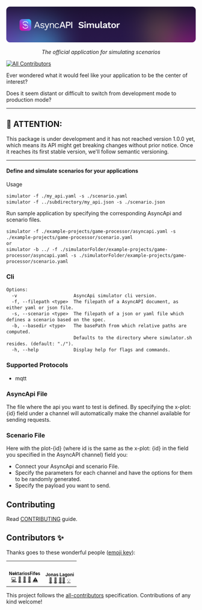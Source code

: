 ![plot](./github-repobanner-simulator.png)
<p align="center">
  <em>The official application for simulating scenarios</em>
</p>

<!-- ALL-CONTRIBUTORS-BADGE:START - Do not remove or modify this section -->
[![All Contributors](https://img.shields.io/badge/all_contributors-2-orange.svg?style=flat-square)](#contributors-)
<!-- ALL-CONTRIBUTORS-BADGE:END -->

Ever wondered what it would feel like your application to be the center of interest?

Does it seem distant or difficult to switch from development mode to production mode?

---

## :loudspeaker: ATTENTION:

This package is under development and it has not reached version 1.0.0 yet, which means its API might get breaking changes without prior notice. Once it reaches its first stable version, we'll follow semantic versioning.

---

#### Define and simulate scenarios for your applications


Usage

```
simulator -f ./my_api.yaml -s ./scenario.yaml
simulator -f ../subdirectory/my_api.json -s ./scenario.json
```

Run sample application by specifying the corresponding 
AsyncApi and scenario files.
```
simulator -f ./example-projects/game-processor/asyncapi.yaml -s ./example-projects/game-processor/scenario.yaml
or
simulator -b ../ -f ./simulatorFolder/example-projects/game-processor/asyncapi.yaml -s ./simulatorFolder/example-projects/game-processor/scenario.yaml
```



### Cli

```
Options:
  -v                     AsyncApi simulator cli version.
  -f, --filepath <type>  The filepath of a AsyncAPI document, as either yaml or json file.
  -s, --scenario <type>  The filepath of a json or yaml file which defines a scenario based on the spec.
  -b, --basedir <type>   The basePath from which relative paths are computed.
                         Defaults to the directory where simulator.sh resides. (default: "./").
  -h, --help             Display help for flags and commands.

```

### Supported Protocols

- mqtt

### AsyncApi File

The file where the api you want to test is defined. By specifying the x-plot: {id} field
under a channel will automatically make the channel available for sending requests.



### Scenario File

Here with the plot-{id} (where id is the same as the x-plot: {id} in the field you specified in the AsyncAPI channel) field you:
- Connect your AsyncApi and scenario File.
- Specify the parameters for each channel and have the options for them to be randomly generated.
- Specify the payload you want to send.

## Contributing

Read [CONTRIBUTING](https://github.com/asyncapi/.github/blob/master/CONTRIBUTING.md) guide.

## Contributors ✨

Thanks goes to these wonderful people ([emoji key](https://allcontributors.org/docs/en/emoji-key)):

<!-- ALL-CONTRIBUTORS-LIST:START - Do not remove or modify this section -->
<!-- prettier-ignore-start -->
<!-- markdownlint-disable -->
<table>
  <tr>
    <td align="center"><a href="https://github.com/NektariosFifes"><img src="https://avatars.githubusercontent.com/u/61620751?v=4?s=100" width="100px;" alt=""/><br /><sub><b>NektariosFifes</b></sub></a><br /><a href="https://github.com/asyncapi/fluffy-robot/commits?author=NektariosFifes" title="Code">💻</a> <a href="https://github.com/asyncapi/fluffy-robot/commits?author=NektariosFifes" title="Documentation">📖</a> <a href="#ideas-NektariosFifes" title="Ideas, Planning, & Feedback">🤔</a> <a href="#maintenance-NektariosFifes" title="Maintenance">🚧</a> <a href="https://github.com/asyncapi/fluffy-robot/commits?author=NektariosFifes" title="Tests">⚠️</a></td>
    <td align="center"><a href="https://github.com/jonaslagoni"><img src="https://avatars.githubusercontent.com/u/13396189?v=4?s=100" width="100px;" alt=""/><br /><sub><b>Jonas Lagoni</b></sub></a><br /><a href="https://github.com/asyncapi/fluffy-robot/commits?author=jonaslagoni" title="Documentation">📖</a> <a href="https://github.com/asyncapi/fluffy-robot/pulls?q=is%3Apr+reviewed-by%3Ajonaslagoni" title="Reviewed Pull Requests">👀</a> <a href="#mentoring-jonaslagoni" title="Mentoring">🧑‍🏫</a> <a href="#example-jonaslagoni" title="Examples">💡</a></td>
  </tr>
</table>

<!-- markdownlint-restore -->
<!-- prettier-ignore-end -->

<!-- ALL-CONTRIBUTORS-LIST:END -->

This project follows the [all-contributors](https://github.com/all-contributors/all-contributors) specification. Contributions of any kind welcome!
